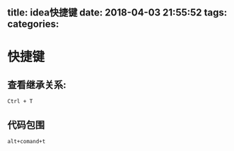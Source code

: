 title: idea快捷键
date: 2018-04-03 21:55:52
tags:
categories:
---
# 快捷键

## 查看继承关系:
```
Ctrl + T
```

## 代码包围
```
alt+comand+t
```